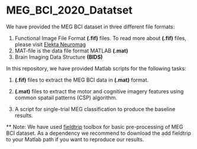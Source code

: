 # MEG_BCI_2020_Datatset

We have provided the MEG BCI dataset in three different file formats:

1. Functional Image File Format **(.fif)** files. To read more about **(.fif)** files, please visit [Elekta Neuromag](https://www.dropbox.com/s/q58whpso2jt9tx0/Fiff.pdf?dl=0) 
2. MAT-file is the data file format MATLAB **(.mat)**
3. Brain Imaging Data Structure **(BIDS)** 

In this repository, we have provided Matlab scripts for the following tasks:

1. **(.fif)** files to extract the MEG BCI data in **(.mat)** format. 

2. **(.mat)** files to extract the motor and cognitive imagery features using common spatail patterns (CSP) algorithm. 

3. A script for single-trial MEG classification to produce the baseline results. 


** Note: We have used [fieldtrip](https://www.fieldtriptoolbox.org/) toolbox for basic pre-processing of MEG BCI dataset. As a dependency we recommend to download the add fieldtrip to your Matlab path if you want to reproduce our results. 


